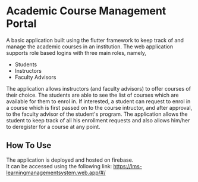 # Academic Course Management Portal

A basic application built using the flutter framework to keep track of and manage the academic courses in an institution. The web application supports role based logins with three main roles, namely,
- Students
- Instructors
- Faculty Advisors 

The application allows instructors (and faculty advisors) to offer courses of their choice. The students are able to see the list of courses which are available for them to enrol in. If interested, a student can request to enrol in a course which is first passed on to the course intructor, and after approval, to the faculty advisor of the student's program. The application allows the student to keep track of all his enrollment requests and also allows him/her to deregister for a course at any point. 

## How To Use

The application is deployed and hosted on firebase. \
It can be accessed using the following link: https://lms-learningmanagementsystem.web.app/#/
